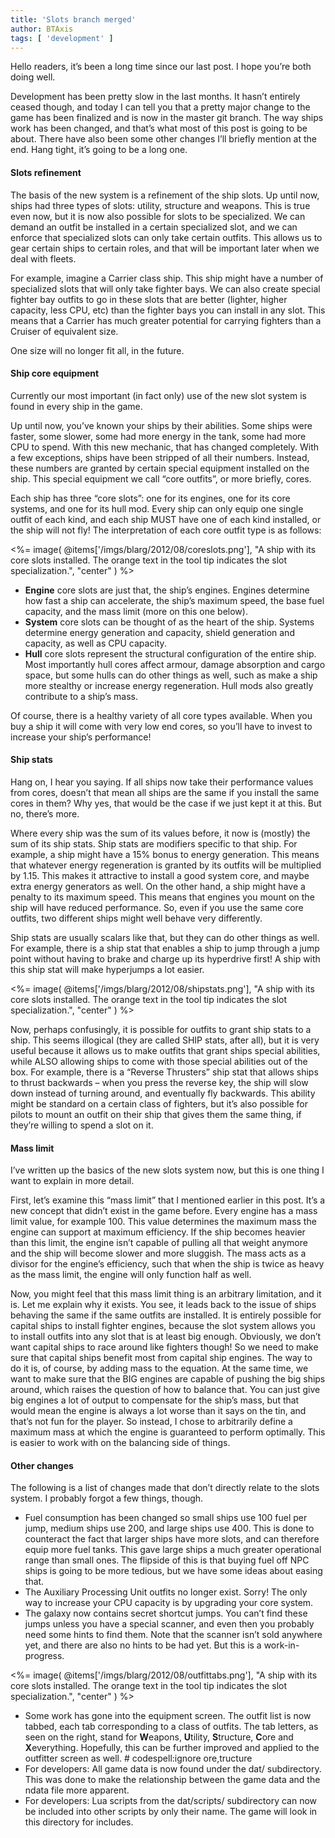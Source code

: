 ```yaml
---
title: 'Slots branch merged'
author: BTAxis
tags: [ 'development' ]
---
```


Hello readers, it’s been a long time since our last post. I hope you’re both doing well.

Development has been pretty slow in the last months. It hasn’t entirely ceased though, and today I can tell you that a pretty major change to the game has been finalized and is now in the master git branch. The way ships work has been changed, and that’s what most of this post is going to be about. There have also been some other changes I’ll briefly mention at the end. Hang tight, it’s going to be a long one.

#### Slots refinement

The basis of the new system is a refinement of the ship slots. Up until now, ships had three types of slots: utility, structure and weapons. This is true even now, but it is now also possible for slots to be specialized. We can demand an outfit be installed in a certain specialized slot, and we can enforce that specialized slots can only take certain outfits. This allows us to gear certain ships to certain roles, and that will be important later when we deal with fleets.

For example, imagine a Carrier class ship. This ship might have a number of specialized slots that will only take fighter bays. We can also create special fighter bay outfits to go in these slots that are better (lighter, higher capacity, less CPU, etc) than the fighter bays you can install in any slot. This means that a Carrier has much greater potential for carrying fighters than a Cruiser of equivalent size.

One size will no longer fit all, in the future.

#### Ship core equipment

Currently our most important (in fact only) use of the new slot system is found in every ship in the game.

Up until now, you’ve known your ships by their abilities. Some ships were faster, some slower, some had more energy in the tank, some had more CPU to spend. With this new mechanic, that has changed completely. With a few exceptions, ships have been stripped of all their numbers. Instead, these numbers are granted by certain special equipment installed on the ship. This special equipment we call “core outfits”, or more briefly, cores.

Each ship has three “core slots”: one for its engines, one for its core systems, and one for its hull mod. Every ship can only equip one single outfit of each kind, and each ship MUST have one of each kind installed, or the ship will not fly! The interpretation of each core outfit type is as follows:

<%= image( @items['/imgs/blarg/2012/08/coreslots.png'], "A ship with its core slots installed. The orange text in the tool tip indicates the slot specialization.", "center" ) %>

  * **Engine** core slots are just that, the ship’s engines. Engines determine how fast a ship can accelerate, the ship’s maximum speed, the base fuel capacity, and the mass limit (more on this one below).
  * **System** core slots can be thought of as the heart of the ship. Systems determine energy generation and capacity, shield generation and capacity, as well as CPU capacity.
  * **Hull** core slots represent the structural configuration of the entire ship. Most importantly hull cores affect armour, damage absorption and cargo space, but some hulls can do other things as well, such as make a ship more stealthy or increase energy regeneration. Hull mods also greatly contribute to a ship’s mass.

Of course, there is a healthy variety of all core types available. When you buy a ship it will come with very low end cores, so you’ll have to invest to increase your ship’s performance!

#### Ship stats

Hang on, I hear you saying. If all ships now take their performance values from cores, doesn’t that mean all ships are the same if you install the same cores in them? Why yes, that would be the case if we just kept it at this. But no, there’s more.

Where every ship was the sum of its values before, it now is (mostly) the sum of its ship stats. Ship stats are modifiers specific to that ship. For example, a ship might have a 15% bonus to energy generation. This means that whatever energy regeneration is granted by its outfits will be multiplied by 1.15. This makes it attractive to install a good system core, and maybe extra energy generators as well. On the other hand, a ship might have a penalty to its maximum speed. This means that engines you mount on the ship will have reduced performance. So, even if you use the same core outfits, two different ships might well behave very differently.

Ship stats are usually scalars like that, but they can do other things as well. For example, there is a ship stat that enables a ship to jump through a jump point without having to brake and charge up its hyperdrive first! A ship with this ship stat will make hyperjumps a lot easier.

<%= image( @items['/imgs/blarg/2012/08/shipstats.png'], "A ship with its core slots installed. The orange text in the tool tip indicates the slot specialization.", "center" ) %>

Now, perhaps confusingly, it is possible for outfits to grant ship stats to a ship. This seems illogical (they are called SHIP stats, after all), but it is very useful because it allows us to make outfits that grant ships special abilities, while ALSO allowing ships to come with those special abilities out of the box. For example, there is a “Reverse Thrusters” ship stat that allows ships to thrust backwards – when you press the reverse key, the ship will slow down instead of turning around, and eventually fly backwards. This ability might be standard on a certain class of fighters, but it’s also possible for pilots to mount an outfit on their ship that gives them the same thing, if they’re willing to spend a slot on it.

#### Mass limit

I’ve written up the basics of the new slots system now, but this is one thing I want to explain in more detail.

First, let’s examine this “mass limit” that I mentioned earlier in this post. It’s a new concept that didn’t exist in the game before. Every engine has a mass limit value, for example 100. This value determines the maximum mass the engine can support at maximum efficiency. If the ship becomes heavier than this limit, the engine isn’t capable of pulling all that weight anymore and the ship will become slower and more sluggish. The mass acts as a divisor for the engine’s efficiency, such that when the ship is twice as heavy as the mass limit, the engine will only function half as well.

Now, you might feel that this mass limit thing is an arbitrary limitation, and it is. Let me explain why it exists. You see, it leads back to the issue of ships behaving the same if the same outfits are installed. It is entirely possible for capital ships to install fighter engines, because the slot system allows you to install outfits into any slot that is at least big enough. Obviously, we don’t want capital ships to race around like fighters though! So we need to make sure that capital ships benefit most from capital ship engines. The way to do it is, of course, by adding mass to the equation. At the same time, we want to make sure that the BIG engines are capable of pushing the big ships around, which raises the question of how to balance that. You can just give big engines a lot of output to compensate for the ship’s mass, but that would mean the engine is always a lot worse than it says on the tin, and that’s not fun for the player. So instead, I chose to arbitrarily define a maximum mass at which the engine is guaranteed to perform optimally. This is easier to work with on the balancing side of things.

#### Other changes

The following is a list of changes made that don’t directly relate to the slots system. I probably forgot a few things, though.

  * Fuel consumption has been changed so small ships use 100 fuel per jump, medium ships use 200, and large ships use 400. This is done to counteract the fact that larger ships have more slots, and can therefore equip more fuel tanks. This gave large ships a much greater operational range than small ones. The flipside of this is that buying fuel off NPC ships is going to be more tedious, but we have some ideas about easing that.
  * The Auxiliary Processing Unit outfits no longer exist. Sorry! The only way to increase your CPU capacity is by upgrading your core system.
  * The galaxy now contains secret shortcut jumps. You can’t find these jumps unless you have a special scanner, and even then you probably need some hints to find them. Note that the scanner isn’t sold anywhere yet, and there are also no hints to be had yet. But this is a work-in-progress.

<%= image( @items['/imgs/blarg/2012/08/outfittabs.png'], "A ship with its core slots installed. The orange text in the tool tip indicates the slot specialization.", "center" ) %>

  * Some work has gone into the equipment screen. The outfit list is now tabbed, each tab corresponding to a class of outfits. The tab letters, as seen on the right, stand for **W**eapons, **U**tility, **S**tructure, **C**ore and **X**everything. Hopefully, this can be further improved and applied to the outfitter screen as well. # codespell:ignore ore,tructure
  * For developers: All game data is now found under the dat/ subdirectory. This was done to make the relationship between the game data and the ndata file more apparent.
  * For developers: Lua scripts from the dat/scripts/ subdirectory can now be included into other scripts by only their name. The game will look in this directory for includes.
